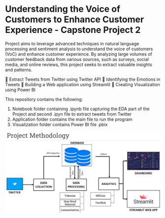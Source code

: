 # Understanding the Voice of Customers to Enhance Customer Experience - Capstone Project 2


Project aims to leverage advanced techniques in natural language processing and sentiment analysis to understand the voice of customers (VoC) and enhance customer experience.
By analyzing large volumes of customer feedback data from various sources, such as surveys, social media, and online reviews, this project seeks to extract valuable insights and patterns.

	Extract Tweets from Twitter using Twitter API
	Identifying the Emotions in Tweets
	Building a Web application using Streamlit
	Creating Visualization  using Power BI 


This repository contains the following:

  1. Notebook folder containing .ipynb file capturing the EDA part of the Project and second .ipyn file to extract tweets from Twitter
  2. Application folder contains the main file to run the program
  3.  Visualization folder contains Power BI file .pbix
  
![Project Methodology](/Project_Methodology.jpg)
